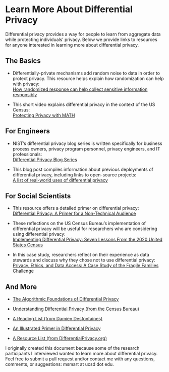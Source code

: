 # Learn More About Differential Privacy
Differential privacy provides a way for people to learn from aggregate data while protecting individuals’ privacy. Below we provide links to resources for anyone interested in learning more about differential privacy.

## The Basics
- Differentially-private mechanisms add random noise to data in order to protect privacy. This resource helps explain how randomization can help with privacy:  
[How randomized response can help collect sensitive information responsibly](https://pair.withgoogle.com/explorables/anonymization/)  

- This short video explains differential privacy in the context of the US Census:  
[Protecting Privacy with MATH](https://youtu.be/pT19VwBAqKA)

## For Engineers
- NIST’s differential privacy blog series is written specifically for business process owners, privacy program personnel, privacy engineers, and IT professionals:  
[Differential Privacy Blog Series](https://www.nist.gov/itl/applied-cybersecurity/privacy-engineering/collaboration-space/focus-areas/de-id/dp-blog)  

- This blog post compiles information about previous deployments of differential privacy, including links to open-source projects:  
[A list of real-world uses of differential privacy](https://desfontain.es/privacy/real-world-differential-privacy.html)  

## For Social Scientists
- This resource offers a detailed primer on differential privacy:  
[Differential Privacy: A Primer for a Non-Technical Audience](https://scholarship.law.vanderbilt.edu/cgi/viewcontent.cgi?article=1058&context=jetlaw)  

- These reflections on the US Census Bureau’s implementation of differential privacy will be useful for researchers who are considering using differential privacy:  
[Implementing Differential Privacy: Seven Lessons From the 2020 United States Census](https://doi.org/10.1162/99608f92.353c6f99)  

- In this case study, researchers reflect on their experience as data stewards and discuss why they chose not to use differential privacy:  
[Privacy, Ethics, and Data Access: A Case Study of the Fragile Families Challenge](https://journals.sagepub.com/doi/pdf/10.1177/2378023118813023)  

## And More
- [The Algorithmic Foundations of Differential Privacy](https://www.cis.upenn.edu/~aaroth/privacybook.html)  

- [Understanding Differential Privacy (from the Census Bureau)](https://www.census.gov/programs-surveys/decennial-census/decade/2020/planning-management/process/disclosure-avoidance/differential-privacy.html)  

- [A Reading List (from Damien Desfontaines)](https://desfontain.es/privacy/differential-privacy-reading-list.html)  

- [An Illustrated Primer in Differential Privacy](https://dl.acm.org/doi/pdf/10.1145/2510127)  

- [A Resource List (from DifferentialPrivacy.org)](https://differentialprivacy.org/resources/)  

  
   
I originally created this document because some of the research participants I interviewed wanted to learn more about differential privacy. Feel free to submit a pull request and/or contact me with any questions, comments, or suggestions: msmart at ucsd dot edu.



